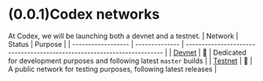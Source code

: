 # (0.0.1)Codex networks

 At Codex, we will be launching both a devnet and a testnet.
 | Network            | Status         | Purpose                                                                 |
 | ------------------ | -------------- | ----------------------------------------------------------------------- |
 | [Devnet](./devnet)   | :construction: | Dedicated for development purposes and following latest `master` builds |
 | [Testnet](./testnet) | :construction: | A public network for testing purposes, following latest releases        |
